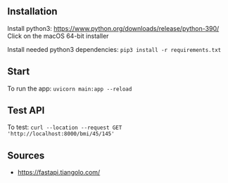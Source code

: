 ## Installation
Install python3:
https://www.python.org/downloads/release/python-390/
Click on the macOS 64-bit installer

Install needed python3 dependencies:
`pip3 install -r requirements.txt`

## Start
To run the app:
`uvicorn main:app --reload`

## Test API

To test:
`curl --location --request GET 'http://localhost:8000/bmi/45/145'`


## Sources
- https://fastapi.tiangolo.com/
